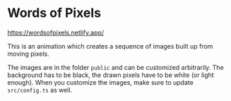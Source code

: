 # Words of Pixels

https://wordsofpixels.netlify.app/

This is an animation which creates a sequence of images built up from moving pixels.

The images are in the folder `public` and can be customized arbitrarily. The background has to be black, the drawn pixels have to be white (or light enough). When you customize the images, make sure to update `src/config.ts` as well.
